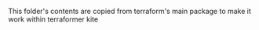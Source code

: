 This folder's contents are copied from terraform's main package to make it work
within terraformer kite
